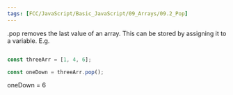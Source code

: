 ```yaml
---
tags: [FCC/JavaScript/Basic_JavaScript/09_Arrays/09.2_Pop]
---
```

.pop removes the last value of an array. This can be stored by assigning it to a variable. E.g.

```js

const threeArr = [1, 4, 6];

const oneDown = threeArr.pop();

```

oneDown = 6
